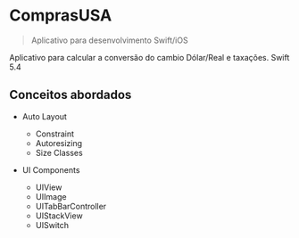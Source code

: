 # ComprasUSA
> Aplicativo para desenvolvimento Swift/iOS

Aplicativo para calcular a conversão do cambio Dólar/Real e taxações.
Swift 5.4

## Conceitos abordados

* Auto Layout
    * Constraint
    * Autoresizing 
    * Size Classes

* UI Components
    * UIView
    * UIImage
    * UITabBarController
    * UIStackView
    * UISwitch
